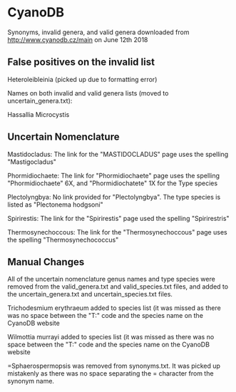 # CyanoDB

Synonyms, invalid genera, and valid genera downloaded from http://www.cyanodb.cz/main on June 12th 2018


## False positives on the invalid list 

Heteroleibleinia (picked up due to formatting error)

Names on both invalid and valid genera lists (moved to uncertain_genera.txt):

Hassallia
Microcystis


## Uncertain Nomenclature

Mastidocladus: The link for the "MASTIDOCLADUS" page uses the spelling "Mastigocladus"

Phormidiochaete: The link for "Phormidiochaete" page uses the spelling "Phormidiochaete" 6X, and "Phormidiochatete" 1X for the Type species

Plectolyngbya: No link provided for "Plectolyngbya". The type species is listed as "Plectonema hodgsoni"

Spirirestis: The link for the "Spirirestis" page used the spelling "Spirirestris"

Thermosynechoccous: The link for the "Thermosynechoccous" page uses the spelling "Thermosynechococcus"


## Manual Changes

All of the uncertain nomenclature genus names and type species were removed from the valid_genera.txt and valid_species.txt files, and added to the uncertain_genera.txt and uncertain_species.txt files.

Trichodesmium erythraeum added to species list (it was missed as there was no space between the "T:" code and the species name on the CyanoDB website

Wilmottia murrayi added to species list (it was missed as there was no space between the "T:" code and the species name on the CyanoDB website

=Sphaerospermopsis was removed from synonyms.txt. It was picked up mistakenly as there was no space separating the = character from the synonym name.

